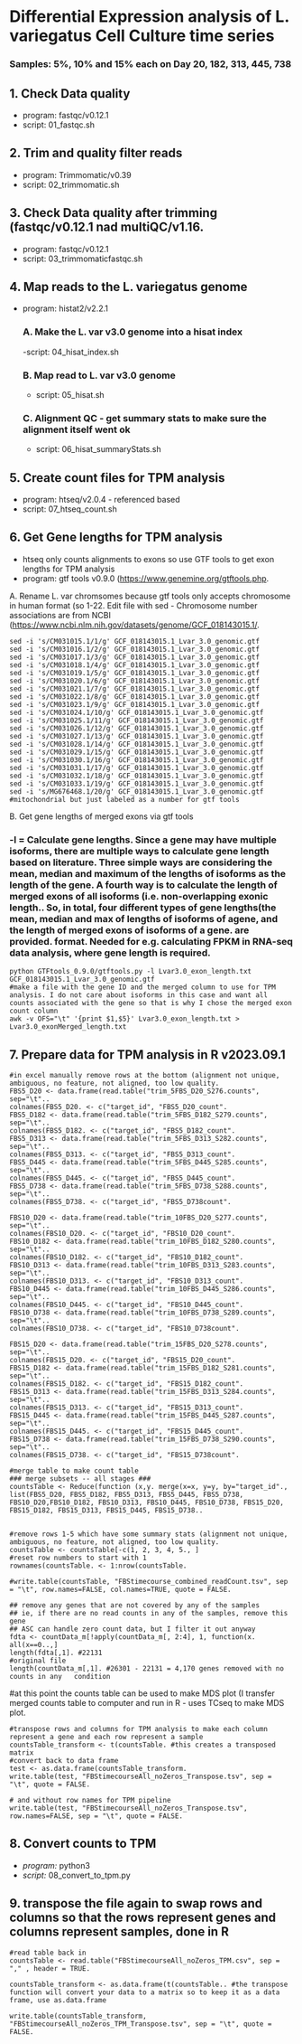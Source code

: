 # Differential Expression analysis of L. variegatus Cell Culture time series
### Samples: 5%, 10% and 15% each on Day 20, 182, 313, 445, 738

## 1. Check Data quality 
- program: fastqc/v0.12.1
- script: 01_fastqc.sh

## 2. Trim and quality filter reads
- program: Trimmomatic/v0.39
- script: 02_trimmomatic.sh

## 3. Check Data quality after trimming (fastqc/v0.12.1 nad multiQC/v1.16.
- program: fastqc/v0.12.1
- script: 03_trimmomaticfastqc.sh

## 4. Map reads to the L. variegatus genome
- program: histat2/v2.2.1
    ### A. Make the L. var v3.0 genome into a hisat index
    -script: 04_hisat_index.sh

    ### B. Map read to L. var v3.0 genome 
    - script: 05_hisat.sh

    ### C. Alignment QC - get summary stats to make sure the alignment itself went ok 
    - script: 06_hisat_summaryStats.sh

## 5. Create count files for TPM analysis
- program: htseq/v2.0.4 - referenced based
- script: 07_htseq_count.sh

## 6. Get Gene lengths for TPM analysis
- htseq only counts alignments to exons so use GTF tools to get exon lengths for TPM analysis
- program: gtf tools v0.9.0 (https://www.genemine.org/gtftools.php.

A. Rename L. var chromsomes because gtf tools only accepts chromosome in human format (so 1-22.
Edit file with sed - Chromosome number associations are from NCBI (https://www.ncbi.nlm.nih.gov/datasets/genome/GCF_018143015.1/.
```
sed -i 's/CM031015.1/1/g' GCF_018143015.1_Lvar_3.0_genomic.gtf
sed -i 's/CM031016.1/2/g' GCF_018143015.1_Lvar_3.0_genomic.gtf
sed -i 's/CM031017.1/3/g' GCF_018143015.1_Lvar_3.0_genomic.gtf
sed -i 's/CM031018.1/4/g' GCF_018143015.1_Lvar_3.0_genomic.gtf
sed -i 's/CM031019.1/5/g' GCF_018143015.1_Lvar_3.0_genomic.gtf
sed -i 's/CM031020.1/6/g' GCF_018143015.1_Lvar_3.0_genomic.gtf
sed -i 's/CM031021.1/7/g' GCF_018143015.1_Lvar_3.0_genomic.gtf
sed -i 's/CM031022.1/8/g' GCF_018143015.1_Lvar_3.0_genomic.gtf
sed -i 's/CM031023.1/9/g' GCF_018143015.1_Lvar_3.0_genomic.gtf
sed -i 's/CM031024.1/10/g' GCF_018143015.1_Lvar_3.0_genomic.gtf
sed -i 's/CM031025.1/11/g' GCF_018143015.1_Lvar_3.0_genomic.gtf
sed -i 's/CM031026.1/12/g' GCF_018143015.1_Lvar_3.0_genomic.gtf
sed -i 's/CM031027.1/13/g' GCF_018143015.1_Lvar_3.0_genomic.gtf
sed -i 's/CM031028.1/14/g' GCF_018143015.1_Lvar_3.0_genomic.gtf
sed -i 's/CM031029.1/15/g' GCF_018143015.1_Lvar_3.0_genomic.gtf
sed -i 's/CM031030.1/16/g' GCF_018143015.1_Lvar_3.0_genomic.gtf
sed -i 's/CM031031.1/17/g' GCF_018143015.1_Lvar_3.0_genomic.gtf
sed -i 's/CM031032.1/18/g' GCF_018143015.1_Lvar_3.0_genomic.gtf
sed -i 's/CM031033.1/19/g' GCF_018143015.1_Lvar_3.0_genomic.gtf
sed -i 's/MG676468.1/20/g' GCF_018143015.1_Lvar_3.0_genomic.gtf #mitochondrial but just labeled as a number for gtf tools
```
B. Get gene lengths of merged exons via gtf tools
### -l = Calculate gene lengths. Since a gene may have multiple isoforms, there are multiple ways to calculate gene length based on literature. Three simple ways are considering the mean, median and maximum of the lengths of isoforms as the length of the gene. A fourth way is to calculate the length of merged exons of all isoforms (i.e. non-overlapping exonic length.. So, in total, four different types of gene lengths(the mean, median and max of lengths of isoforms of agene, and the length of merged exons of isoforms of a gene. are provided. format. Needed for e.g. calculating FPKM in RNA-seq data analysis, where gene length is required.

```
python GTFtools_0.9.0/gtftools.py -l Lvar3.0_exon_length.txt GCF_018143015.1_Lvar_3.0_genomic.gtf
#make a file with the gene ID and the merged column to use for TPM analysis. I do not care about isoforms in this case and want all counts associated with the gene so that is why I chose the merged exon count column
awk -v OFS="\t" '{print $1,$5}' Lvar3.0_exon_length.txt > Lvar3.0_exonMerged_length.txt
```

## 7. Prepare data for TPM analysis in R v2023.09.1
```{r import and reformat tables}
#in excel manually remove rows at the bottom (alignment not unique, ambiguous, no feature, not aligned, too low quality.
FBS5_D20 <- data.frame(read.table("trim_5FBS_D20_S276.counts", sep="\t"..
colnames(FBS5_D20. <- c("target_id", "FBS5_D20_count".
FBS5_D182 <- data.frame(read.table("trim_5FBS_D182_S279.counts", sep="\t"..
colnames(FBS5_D182. <- c("target_id", "FBS5_D182_count".
FBS5_D313 <- data.frame(read.table("trim_5FBS_D313_S282.counts", sep="\t"..
colnames(FBS5_D313. <- c("target_id", "FBS5_D313_count".
FBS5_D445 <- data.frame(read.table("trim_5FBS_D445_S285.counts", sep="\t"..
colnames(FBS5_D445. <- c("target_id", "FBS5_D445_count".
FBS5_D738 <- data.frame(read.table("trim_5FBS_D738_S288.counts", sep="\t"..
colnames(FBS5_D738. <- c("target_id", "FBS5_D738count".

FBS10_D20 <- data.frame(read.table("trim_10FBS_D20_S277.counts", sep="\t"..
colnames(FBS10_D20. <- c("target_id", "FBS10_D20_count".
FBS10_D182 <- data.frame(read.table("trim_10FBS_D182_S280.counts", sep="\t"..
colnames(FBS10_D182. <- c("target_id", "FBS10_D182_count".
FBS10_D313 <- data.frame(read.table("trim_10FBS_D313_S283.counts", sep="\t"..
colnames(FBS10_D313. <- c("target_id", "FBS10_D313_count".
FBS10_D445 <- data.frame(read.table("trim_10FBS_D445_S286.counts", sep="\t"..
colnames(FBS10_D445. <- c("target_id", "FBS10_D445_count".
FBS10_D738 <- data.frame(read.table("trim_10FBS_D738_S289.counts", sep="\t"..
colnames(FBS10_D738. <- c("target_id", "FBS10_D738count".

FBS15_D20 <- data.frame(read.table("trim_15FBS_D20_S278.counts", sep="\t"..
colnames(FBS15_D20. <- c("target_id", "FBS15_D20_count".
FBS15_D182 <- data.frame(read.table("trim_15FBS_D182_S281.counts", sep="\t"..
colnames(FBS15_D182. <- c("target_id", "FBS15_D182_count".
FBS15_D313 <- data.frame(read.table("trim_15FBS_D313_S284.counts", sep="\t"..
colnames(FBS15_D313. <- c("target_id", "FBS15_D313_count".
FBS15_D445 <- data.frame(read.table("trim_15FBS_D445_S287.counts", sep="\t"..
colnames(FBS15_D445. <- c("target_id", "FBS15_D445_count".
FBS15_D738 <- data.frame(read.table("trim_15FBS_D738_S290.counts", sep="\t"..
colnames(FBS15_D738. <- c("target_id", "FBS15_D738count".
```

```{r merge tables}
#merge table to make count table
### merge subsets -- all stages ###
countsTable <- Reduce(function (x,y. merge(x=x, y=y, by="target_id"., list(FBS5_D20, FBS5_D182, FBS5_D313, FBS5_D445, FBS5_D738, FBS10_D20,FBS10_D182, FBS10_D313, FBS10_D445, FBS10_D738, FBS15_D20, FBS15_D182, FBS15_D313, FBS15_D445, FBS15_D738..


#remove rows 1-5 which have some summary stats (alignment not unique, ambiguous, no feature, not aligned, too low quality.
countsTable <- countsTable[-c(1, 2, 3, 4, 5., ]
#reset row numbers to start with 1
rownames(countsTable. <- 1:nrow(countsTable.

#write.table(countsTable, "FBStimecourse_combined_readCount.tsv", sep = "\t", row.names=FALSE, col.names=TRUE, quote = FALSE.
```

```{r }
## remove any genes that are not covered by any of the samples
## ie, if there are no read counts in any of the samples, remove this gene
## ASC can handle zero count data, but I filter it out anyway
fdta <- countData_m[!apply(countData_m[, 2:4], 1, function(x. all(x==0..,]
length(fdta[,1]. #22131
#original file
length(countData_m[,1]. #26301 - 22131 = 4,170 genes removed with no counts in any   condition
```
#at this point the counts table can be used to make MDS plot (I transfer merged counts table to computer and run in R - uses TCseq to make MDS plot.


```{r }
#transpose rows and columns for TPM analysis to make each column represent a gene and each row represent a sample
countsTable_transform <- t(countsTable. #this creates a transposed matrix
#convert back to data frame
test <- as.data.frame(countsTable_transform.
write.table(test, "FBStimecourseAll_noZeros_Transpose.tsv", sep = "\t", quote = FALSE.

# and without row names for TPM pipeline
write.table(test, "FBStimecourseAll_noZeros_Transpose.tsv", row.names=FALSE, sep = "\t", quote = FALSE.

```
## 8. Convert counts to TPM
- _program:_ python3
- _script:_ 08_convert_to_tpm.py

## 9. transpose the file again to swap rows and columns so that the rows represent genes and columns represent samples, done in R
```{r }
#read table back in
countsTable <- read.table("FBStimecourseAll_noZeros_TPM.csv", sep = "," , header = TRUE.

countsTable_transform <- as.data.frame(t(countsTable.. #the transpose function will convert your data to a matrix so to keep it as a data frame, use as.data.frame

write.table(countsTable_transform, "FBStimecourseAll_noZeros_TPM_Transpose.tsv", sep = "\t", quote = FALSE.
```